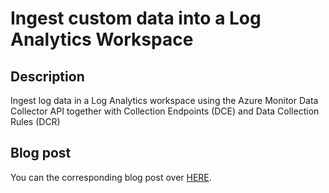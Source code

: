 # Ingest custom data into a Log Analytics Workspace

## Description

Ingest log data in a Log Analytics workspace using the Azure Monitor Data Collector API together with Collection Endpoints (DCE) and Data Collection Rules (DCR)

## Blog post

You can the corresponding blog post over [HERE].

[HERE]:https://blog.philipvandevyver.com/2023/12/12/log-analytics-ingest-data-using-dce-and-dcr/